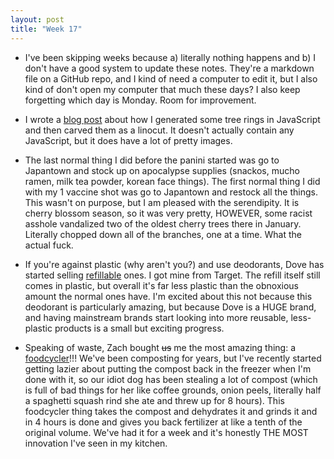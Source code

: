 ```yaml
---
layout: post
title: "Week 17"
---
```

- I've been skipping weeks because a) literally nothing happens and b) I don't have a good
system to update these notes. They're a markdown file on a GitHub repo, and I kind of 
need a computer to edit it, but I also kind of don't open my computer that much these days?
I also keep forgetting which day is Monday. Room for improvement.

- I wrote a [blog post](https://meowni.ca/posts/tree-rings/) about how I generated some
tree rings in JavaScript and then carved them as a linocut. It doesn't actually contain any
JavaScript, but it does have a lot of pretty images.

- The last normal thing I did before the panini started was go to Japantown and stock
up on apocalypse supplies (snackos, mucho ramen, milk tea powder, korean face things). 
The first normal thing I did with my 1 vaccine shot was go to Japantown and restock 
all the things. This wasn't on purpose, but I am pleased with the serendipity. It is cherry blossom season, so it was very pretty, HOWEVER, some racist asshole vandalized two of the oldest cherry trees there in January. Literally chopped down all of the branches, one at a time. What the actual fuck.

- If you're against plastic (why aren't you?) and use deodorants, Dove has started selling [refillable](https://www.dove.com/us/en/deodorants/refillable-deodorant.html) ones. I got mine from Target. The refill itself 
still comes in plastic, but overall it's far less plastic than the obnoxious amount the normal ones have. I'm excited about this not because this deodorant is particularly amazing, but because Dove is a HUGE brand, and 
having mainstream brands start looking into more reusable, less-plastic products is a small but exciting progress.

- Speaking of waste, Zach bought <s>us</s> me the most amazing thing: a [foodcycler](https://www.vitamix.com/us/en_us/shop/foodcycler-fc-50)!!! We've been composting for years, but I've recently started getting lazier about putting the compost back in the freezer when I'm done with it, so our idiot dog has been stealing a lot of compost (which is full of bad things for her like coffee grounds, onion peels, literally half a spaghetti squash rind she ate and threw up for 8 hours). This foodcycler thing takes the compost and dehydrates it and grinds it and in 4 hours is done and gives you back fertilizer at like a tenth of the original volume. We've had it for a week and it's honestly THE MOST innovation I've seen in my kitchen.